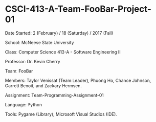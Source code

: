# CSCI-413-A-Team-FooBar-Project-01

Date Started:     2 (February) / 18 (Saturday) / 2017 (Fall)

School:           McNeese State University

Class:            Computer Science 413-A - Software Engineering II

Professor:        Dr. Kevin Cherry

Team:             FooBar

Members:          Taylor Venissat (Team Leader), Phuong Ho, Chance Johnson,
                   Garrett Benoit, and Zackary Hermsen.

Assignment:       Team-Programming-Assignment-01

Language:         Python

Tools:            Pygame (Library), Microsoft Visual Studios (IDE).
